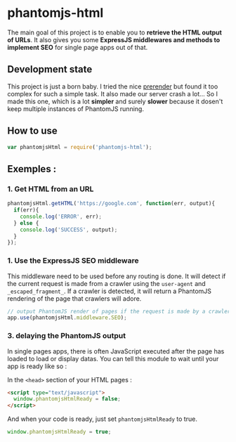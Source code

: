 # phantomjs-html

The main goal of this project is to enable you to **retrieve the HTML output of URLs**. It also gives you some **ExpressJS middlewares and methods to implement SEO** for single page apps out of that.

## Development state

This project is just a born baby. I tried the nice [prerender](https://github.com/prerender/prerender) but found it too complex for such a simple task. It also made our server crash a lot... So I made this one, which is a lot **simpler** and surely **slower** because it dosen't keep multiple instances of PhantomJS running.


## How to use
```js
var phantomjsHtml = require('phantomjs-html');
```

## Exemples :


### 1. Get HTML from an URL

```js
phantomjsHtml.getHTML('https://google.com', function(err, output){
  if(err){
    console.log('ERROR', err);
  } else {
    console.log('SUCCESS', output);
  }
});
```


### 1. Use the ExpressJS SEO middleware

This middleware need to be used before any routing is done. It will detect if the current request is made from a crawler using the `user-agent` and `_escaped_fragment_`. If a crawler is detected, it will return a PhantomJS rendering of the page that crawlers will adore.

```js
// output PhantomJS render of pages if the request is made by a crawler
app.use(phantomjsHtml.middleware.SEO);
```


### 3. delaying the PhantomJS output

In single pages apps, there is often JavaScript executed after the page has loaded to load or display datas. You can tell this module to wait until your app is ready like so :

In the `<head>` section of your HTML pages :

```html
<script type="text/javascript">
  window.phantomjsHtmlReady = false;
</script>
```

And when your code is ready, just set `phantomjsHtmlReady` to true.

```js
window.phantomjsHtmlReady = true;
```